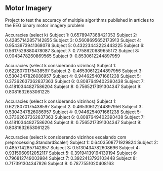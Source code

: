 ## Motor Imagery
Project to test the accuracy of multiple algorithms published in articles to the EEG binary motor imagery problem

Accuracies (select k)
Subject 1: 0.6578947368421053
Subject 2: 0.42857142857142855
Subject 3: 0.5608695652173913
Subject 4: 0.9543973941368078
Subject 5: 0.43223443223443225
Subject 6: 0.5617529880478087
Subject 7: 0.7758620689655172
Subject 8: 0.9043478260869565
Subject 9: 0.8530612244897959

Accuracies (select k considerando vizinhos)
Subject 1: 0.6228070175438597
Subject 2: 0.46530612244897956
Subject 3: 0.5304347826086957
Subject 4: 0.9446254071661238
Subject 5: 0.37362637362637363
Subject 6: 0.8087649402390438
Subject 7: 0.41810344827586204
Subject 8: 0.7565217391304347
Subject 9: 0.8081632653061225

Accuracies (select k considerando vizinhos)
Subject 1: 0.6228070175438597
Subject 2: 0.46530612244897956
Subject 3: 0.5304347826086957
Subject 4: 0.9446254071661238
Subject 5: 0.37362637362637363
Subject 6: 0.8087649402390438
Subject 7: 0.41810344827586204
Subject 8: 0.7565217391304347
Subject 9: 0.8081632653061225

Accuracies (select k considerando vizinhos escalando com preprocessing.StandardScaler)
Subject 1: 0.6403508771929824
Subject 2: 0.4857142857142857
Subject 3: 0.5130434782608696
Subject 4: 0.9315960912052117
Subject 5: 0.39194139194139194
Subject 6: 0.796812749003984
Subject 7: 0.3922413793103448
Subject 8: 0.717391304347826
Subject 9: 0.7877551020408163